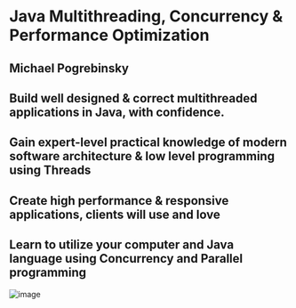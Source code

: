 
# Java Multithreading, Concurrency & Performance Optimization
## Michael Pogrebinsky

## Build well designed & correct multithreaded applications in Java, with confidence.
## Gain expert-level practical knowledge of modern software architecture & low level programming using Threads
## Create high performance & responsive applications, clients will use and love
## Learn to utilize your computer and Java language using Concurrency and Parallel programming

![image](https://github.com/ngngs/TIL/assets/47618270/930f6fc5-1891-4902-b4a8-7cbe226286bb)
